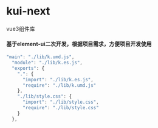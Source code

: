 
# kui-next

vue3组件库

#### 基于element-ui二次开发，根据项目需求，方便项目开发使用

```js
"main": "./lib/k.umd.js",
  "module": "./lib/k.es.js",
  "exports": {
    ".": {
      "import": "./lib/k.es.js",
      "require": "./lib/k.umd.js"
    },
    "./lib/style.css": {
      "import": "./lib/style.css",
      "require": "./lib/style.css"
    }
  },
```
